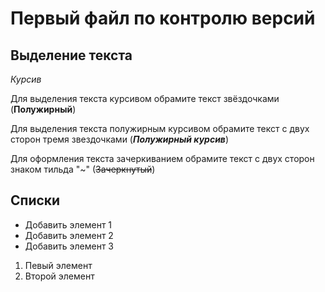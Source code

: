 # Первый файл по контролю версий


## Выделение текста
*Курсив*

Для выделения текста курсивом обрамите текст звёздочками 
(**Полужирный**)

Для выделения текста полужирным курсивом обрамите текст с двух сторон тремя звездочками (***Полужирный курсив***)

Для оформления текста зачеркиванием обрамите текст с двух сторон знаком тильда "~" (~~Зачеркнутый~~)

## Списки

* Добавить элемент 1
* Добавить элемент 2
* Добавить элемент 3

1. Певый элемент
2. Второй элемент

